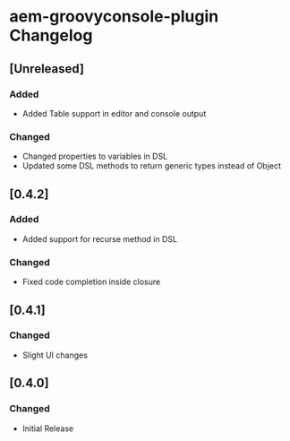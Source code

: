 <!-- Keep a Changelog guide -> https://keepachangelog.com -->

# aem-groovyconsole-plugin Changelog

## [Unreleased]
### Added
- Added Table support in editor and console output

### Changed
- Changed properties to variables in DSL
- Updated some DSL methods to return generic types instead of Object

## [0.4.2]
### Added
- Added support for recurse method in DSL

### Changed
- Fixed code completion inside closure

## [0.4.1]
### Changed
- Slight UI changes

## [0.4.0]
### Changed
- Initial Release